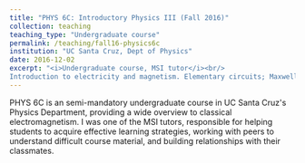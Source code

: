```yaml
---
title: "PHYS 6C: Introductory Physics III (Fall 2016)"
collection: teaching
teaching_type: "Undergraduate course"
permalink: /teaching/fall16-physics6c
institution: "UC Santa Cruz, Dept of Physics"
date: 2016-12-02
excerpt: "<i>Undergraduate course, MSI tutor</i><br/>
Introduction to electricity and magnetism. Elementary circuits; Maxwell's equations; electromagnetic radiation; interference and polarization of light."
---
```


PHYS 6C is an semi-mandatory undergraduate course in UC Santa Cruz&apos;s Physics Department, providing a wide overview to classical electromagnetism. I was one of the MSI tutors, responsible for helping students to acquire effective learning strategies, working with peers to understand difficult course material, and building relationships with their classmates. 